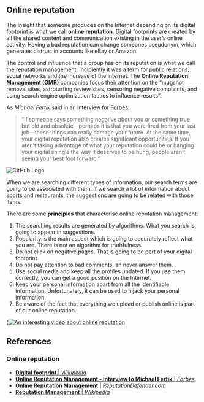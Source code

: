 ## Online reputation ##

The insight that someone produces on the Internet depending on its digital footprint is what we call **online reputation**. Digital footprints are created by all the shared content and communication existing in the user’s online activity. Having a bad reputation can change someones pseudonym, which generates distrust in accounts like eBay or Amazon.

The control and influence that a group has on its reputation is what we call the reputation management. Incipiently it was a term for public relations, social networks and the increase of the Internet. The **Online Reputation Management (OMR)** companies focus their attention on the “mugshot removal sites, astroturfing review sites, censoring negative complaints, and using search engine optimization tactics to influence results”.

As *Michael Fertik* said in an interview for [Forbes](https://www.forbes.com/sites/learnvest/2013/11/20/10-things-you-need-to-know-about-online-reputation-management/2/#7de70a95686d):

> “If someone says something negative about you or something true but old and obsolete—perhaps it is that you were fired from your last job—these things can really damage your future. At the same time, your digital reputation also creates significant opportunities. If you aren’t taking advantage of what your reputation could be or hanging your digital shingle the way it deserves to be hung, people aren’t seeing your best foot forward.” 

![GitHub Logo](https://www.reviewsolved.com/wp-content/uploads/2018/01/online-reputation-management-compressed.jpg)

When we are searching different types of information, our search terms are going to be associated with them. If we search a lot of information about sports and restaurants, the suggestions are going to be related with those items. 

There are some **principles** that characterise online reputation management:

1. The searching results are generated by algorithms. What you search is going to appear in suggestions. 
2. Popularity is the main aspect which is going to accurately reflect what you are. There is not an algorithm for truthfulness.
3. Do not click on negative pages. That is going to be part of your digital footprint.
4. Do not pay attention to bad comments, an never answer them.  
5. Use social media and keep all the profiles updated. If you use them correctly, you can get a good position on the Internet.
6. Keep your personal information apart from all the identifiable information. Unfortunately, it can be used to hijack your personal information.
7. Be aware of the fact that everything we upload or publish online is part of our online reputation. 

([![An interesting video about online reputation](https://img.youtube.com/vi/w7qEbPVw3hA/0.jpg)](https://www.youtube.com/watch?v=w7qEbPVw3hA)

## References ##
### Online reputation ###

- [**Digital footprint** | *Wikipedia*](https://en.wikipedia.org/wiki/Digital_footprint)
- [**Online Reputation Management - Interview to Michael Fertik** | *Forbes*](https://www.forbes.com/sites/learnvest/2013/11/20/10-things-you-need-to-know-about-online-reputation-management/2/#7de70a95686d)
- [**Online Reputation Management** | *ReputationDefender.com*](https://www.reputationdefender.com/what-online-reputation-management)
- [**Reputation Management** | *Wikipedia*](https://en.wikipedia.org/wiki/Reputation_management)
